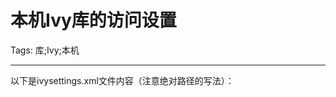 # 本机Ivy库的访问设置
Tags: 库;Ivy;本机

------

以下是ivysettings.xml文件内容（注意绝对路径的写法）：

<ivysettings> 
  <settings defaultCache="${ivy.settings.dir}/ivy-cache" defaultResolver="projects"/> 
  <resolvers> 
   <filesystem name="projects"> 
    <artifact pattern=" f:/ dist-repo/repository/[artifact]-[revision].[ext]" /> 
    <ivy pattern=" f:/ dist-repo/repository/[module]-[revision].xml" /> 
   </filesystem> 
  </resolvers> 
</ivysettings>